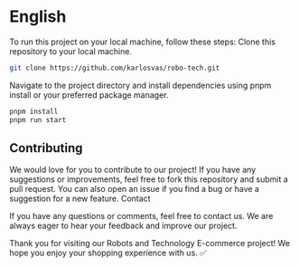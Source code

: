 # English
To run this project on your local machine, follow these steps:
Clone this repository to your local machine.

```bash
git clone https://github.com/karlosvas/robo-tech.git
```

Navigate to the project directory and install dependencies using pnpm install or your preferred package manager.

```bash
pnpm install
pnpm run start
```

## Contributing

We would love for you to contribute to our project! If you have any suggestions or improvements, feel free to fork this repository and submit a pull request. You can also open an issue if you find a bug or have a suggestion for a new feature.
Contact

If you have any questions or comments, feel free to contact us. We are always eager to hear your feedback and improve our project.

Thank you for visiting our Robots and Technology E-commerce project! We hope you enjoy your shopping experience with us. ✅